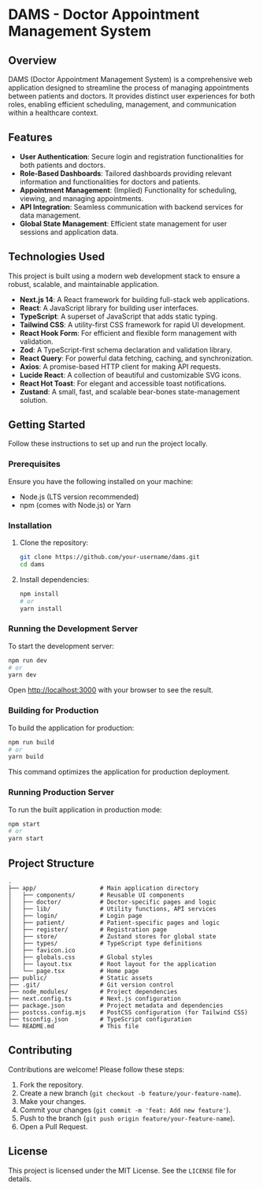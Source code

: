 # DAMS - Doctor Appointment Management System

## Overview

DAMS (Doctor Appointment Management System) is a comprehensive web application designed to streamline the process of managing appointments between patients and doctors. It provides distinct user experiences for both roles, enabling efficient scheduling, management, and communication within a healthcare context.

## Features

*   **User Authentication**: Secure login and registration functionalities for both patients and doctors.
*   **Role-Based Dashboards**: Tailored dashboards providing relevant information and functionalities for doctors and patients.
*   **Appointment Management**: (Implied) Functionality for scheduling, viewing, and managing appointments.
*   **API Integration**: Seamless communication with backend services for data management.
*   **Global State Management**: Efficient state management for user sessions and application data.

## Technologies Used

This project is built using a modern web development stack to ensure a robust, scalable, and maintainable application.

*   **Next.js 14**: A React framework for building full-stack web applications.
*   **React**: A JavaScript library for building user interfaces.
*   **TypeScript**: A superset of JavaScript that adds static typing.
*   **Tailwind CSS**: A utility-first CSS framework for rapid UI development.
*   **React Hook Form**: For efficient and flexible form management with validation.
*   **Zod**: A TypeScript-first schema declaration and validation library.
*   **React Query**: For powerful data fetching, caching, and synchronization.
*   **Axios**: A promise-based HTTP client for making API requests.
*   **Lucide React**: A collection of beautiful and customizable SVG icons.
*   **React Hot Toast**: For elegant and accessible toast notifications.
*   **Zustand**: A small, fast, and scalable bear-bones state-management solution.

## Getting Started

Follow these instructions to set up and run the project locally.

### Prerequisites

Ensure you have the following installed on your machine:

*   Node.js (LTS version recommended)
*   npm (comes with Node.js) or Yarn

### Installation

1.  Clone the repository:
    ```bash
    git clone https://github.com/your-username/dams.git
    cd dams
    ```
2.  Install dependencies:
    ```bash
    npm install
    # or
    yarn install
    ```

### Running the Development Server

To start the development server:

```bash
npm run dev
# or
yarn dev
```

Open [http://localhost:3000](http://localhost:3000) with your browser to see the result.

### Building for Production

To build the application for production:

```bash
npm run build
# or
yarn build
```

This command optimizes the application for production deployment.

### Running Production Server

To run the built application in production mode:

```bash
npm start
# or
yarn start
```

## Project Structure

```
.
├── app/                  # Main application directory
│   ├── components/       # Reusable UI components
│   ├── doctor/           # Doctor-specific pages and logic
│   ├── lib/              # Utility functions, API services
│   ├── login/            # Login page
│   ├── patient/          # Patient-specific pages and logic
│   ├── register/         # Registration page
│   ├── store/            # Zustand stores for global state
│   ├── types/            # TypeScript type definitions
│   ├── favicon.ico
│   ├── globals.css       # Global styles
│   ├── layout.tsx        # Root layout for the application
│   └── page.tsx          # Home page
├── public/               # Static assets
├── .git/                 # Git version control
├── node_modules/         # Project dependencies
├── next.config.ts        # Next.js configuration
├── package.json          # Project metadata and dependencies
├── postcss.config.mjs    # PostCSS configuration (for Tailwind CSS)
├── tsconfig.json         # TypeScript configuration
└── README.md             # This file
```

## Contributing

Contributions are welcome! Please follow these steps:

1.  Fork the repository.
2.  Create a new branch (`git checkout -b feature/your-feature-name`).
3.  Make your changes.
4.  Commit your changes (`git commit -m 'feat: Add new feature'`).
5.  Push to the branch (`git push origin feature/your-feature-name`).
6.  Open a Pull Request.

## License

This project is licensed under the MIT License. See the `LICENSE` file for details.